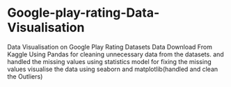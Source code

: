 # Google-play-rating-Data-Visualisation
Data Visualisation on Google Play Rating Datasets
Data Download From Kaggle 
Using Pandas for cleaning unnecessary data from the datasets.
and handled the missing values using statistics model for fixing the missing values
visualise the data using seaborn and matplotlib(handled and clean the Outliers)
